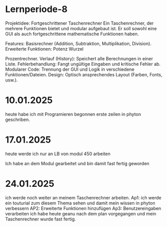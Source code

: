# Lernperiode-8

Projektidee: Fortgeschrittener Taschenrechner
Ein Taschenrechner, der mehrere Funktionen bietet und modular aufgebaut ist. Er soll sowohl eine GUI als auch fortgeschrittene mathematische Funktionen haben.

Features:
Basisrechner (Addition, Subtraktion, Multiplikation, Division).
Erweiterte Funktionen:
Potenz 
Wurzel

Prozentrechner.
Verlauf (History): Speichert alle Berechnungen in einer Liste.
Fehlerbehandlung: Fangt ungültige Eingaben und kritische Fehler ab.
Modularer Code: Trennung der GUI und Logik in verschiedene Funktionen/Dateien.
Design: Optisch ansprechendes Layout (Farben, Fonts, usw.).

# 10.01.2025
heute habe ich mit Programieren begonnen erste zeilen in phyton geschriben.


# 17.01.2025
heute werde ich nur an LB von modul 450 arbeiten

Ich habe an dem Modul gearbeitet und bin damit fast fertig geworden
# 24.01.2025
ich werde noch weiter an meinem Taschenrechner arbeiten.
Ap1: ich werde ein touturial zum diesem Thema sehen und damit mein wissen in phyton verbessern
AP2: Erweiterte Funktionen hinzufügen
Ap3: Benutzereingaben verarbeiten
ich habe heute geanu nach dem plan vorgegangen und mein Taschenrechner wurde fast fertig.
